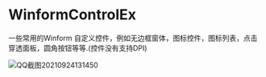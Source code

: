 # WinformControlEx
一些常用的Winform 自定义控件，例如无边框窗体，图标控件，图标列表，点击穿透面板，圆角按钮等等.(控件没有支持DPI)



![QQ截图20210924131450](https://user-images.githubusercontent.com/8937575/134621971-ae0d32d0-9938-401b-9e09-2f53d23292ef.png)
